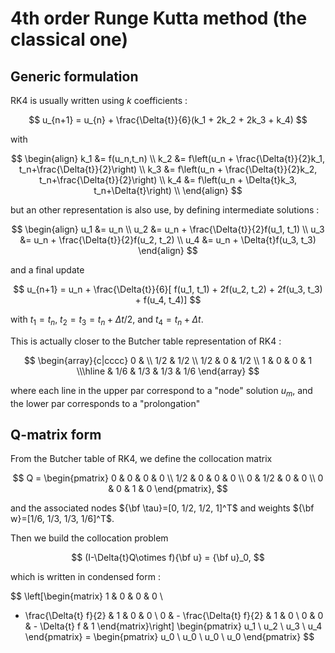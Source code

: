 # 4th order Runge Kutta method (the classical one)

## Generic formulation

RK4 is usually written using $k$ coefficients :

$$
u_{n+1} = u_{n} + \frac{\Delta{t}}{6}(k_1 + 2k_2 + 2k_3 + k_4)
$$

with

$$
\begin{align}
k_1 &= f(u_n,t_n) \\
k_2 &= f\left(u_n + \frac{\Delta{t}}{2}k_1,
    t_n+\frac{\Delta{t}}{2}\right) \\
k_3 &= f\left(u_n + \frac{\Delta{t}}{2}k_2,
    t_n+\frac{\Delta{t}}{2}\right) \\
k_4 &= f\left(u_n + \Delta{t}k_3,
    t_n+\Delta{t}\right) \\
\end{align}
$$

but an other representation is also use, by defining intermediate
solutions :

$$
\begin{align}
u_1 &= u_n \\
u_2 &= u_n + \frac{\Delta{t}}{2}f(u_1, t_1) \\
u_3 &= u_n + \frac{\Delta{t}}{2}f(u_2, t_2) \\
u_4 &= u_n + \Delta{t}f(u_3, t_3)
\end{align}
$$

and a final update

$$
u_{n+1} = u_n + \frac{\Delta{t}}{6}[
    f(u_1, t_1) + 2f(u_2, t_2) + 2f(u_3, t_3) + f(u_4, t_4)]
$$

with $t_1 = t_n$, $t_2 = t_3 = t_n + \Delta{t}/2$,
and $t_4 = t_n + \Delta{t}$.

This is actually closer to the Butcher table representation of RK4 :

$$
\begin{array}{c|cccc}
0 & \\
1/2 & 1/2 \\
1/2 & 0 & 1/2 \\
1 & 0 & 0 & 1 \\\hline
  & 1/6 & 1/3 & 1/3 & 1/6
\end{array}
$$

where each line in the upper par correspond to a "node" solution $u_m$, and the lower par corresponds to a "prolongation"

## Q-matrix form

From the Butcher table of RK4, we define the collocation matrix

$$
Q = \begin{pmatrix}
    0 & 0 & 0 & 0 \\
    1/2 & 0 & 0 & 0 \\
    0 & 1/2 & 0 & 0 \\
    0 & 0 & 1 & 0
\end{pmatrix},
$$

and the associated nodes
${\bf \tau}=[0, 1/2, 1/2, 1]^T$ and weights
${\bf w}=[1/6, 1/3, 1/3, 1/6]^T$.

Then we build the collocation problem

$$
(I-\Delta{t}Q\otimes f){\bf u} = {\bf u}_0,
$$

which is written in condensed form :

$$
\left[\begin{matrix}
1 & 0 & 0 & 0 \\
- \frac{\Delta{t} f}{2} & 1 & 0 & 0 \\
0 & - \frac{\Delta{t} f}{2} & 1 & 0 \\
0 & 0 & - \Delta{t} f & 1
\end{matrix}\right]
\begin{pmatrix}
u_1 \\ u_2 \\ u_3 \\ u_4
\end{pmatrix}
=
\begin{pmatrix}
u_0 \\ u_0 \\ u_0 \\ u_0
\end{pmatrix}
$$

